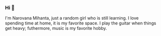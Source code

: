 ### Hi 👋

<!--
**Mihanta1/Mihanta1** is a ✨ _special_ ✨ repository because its `README.md` (this file) appears on your GitHub profile.


-->
I'm Narovana Mihanta, just a random girl who is still learning.
I love spending time at home, it is my favorite space.
I play the guitar when things get heavy; futhermore, music is my favorite hobby.

          
